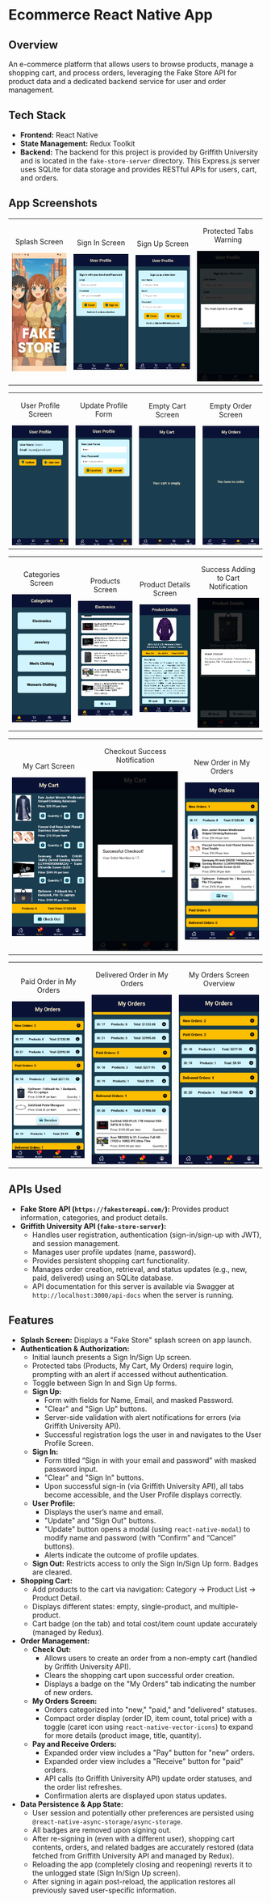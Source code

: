 # Ecommerce React Native App

## Overview
An e-commerce platform that allows users to browse products, manage a shopping cart, and process orders, leveraging the Fake Store API for product data and a dedicated backend service for user and order management.

## Tech Stack

*   **Frontend:** React Native
*   **State Management:** Redux Toolkit
*   **Backend:** The backend for this project is provided by Griffith University and is located in the `fake-store-server` directory. This Express.js server uses SQLite for data storage and provides RESTful APIs for users, cart, and orders.

## App Screenshots

<table>
  <tr align="center">
    <td><p>Splash Screen</p><img src="App_Screenshots/splash.png" width="100%"></td>
    <td><p>Sign In Screen</p><img src="App_Screenshots/signIn.png" width="100%"></td>
    <td><p>Sign Up Screen</p><img src="App_Screenshots/signUp.png" width="100%"></td>
    <td><p>Protected Tabs Warning</p><img src="App_Screenshots/protectedTabs.png" width="100%"></td>
  </tr>
</table>

<table>
  <tr align="center">
    <td><p>User Profile Screen</p><img src="App_Screenshots/userProfile.png" width="100%"></td>
    <td><p>Update Profile Form</p><img src="App_Screenshots/updateForm.png" width="100%"></td>
    <td><p>Empty Cart Screen</p><img src="App_Screenshots/emptyCart.png" width="100%"></td>
    <td><p>Empty Order Screen</p><img src="App_Screenshots/emptyOrder.png" width="100%"></td>
  </tr>
</table>

<table>
  <tr align="center">
    <td><p>Categories Screen</p><img src="App_Screenshots/categories.png" width="100%"></td>
    <td><p>Products Screen</p><img src="App_Screenshots/products.png" width="100%"></td>
    <td><p>Product Details Screen</p><img src="App_Screenshots/details.png" width="100%"></td>
    <td><p>Success Adding to Cart Notification</p><img src="App_Screenshots/successAddedCart.png" width="100%"></td>
  </tr>
</table>

<table>
  <tr align="center">
    <td><p>My Cart Screen</p><img src="App_Screenshots/myCart.png" width="100%"></td>
    <td><p>Checkout Success Notification</p><img src="App_Screenshots/checkoutSuccess.png" width="100%"></td>
    <td><p>New Order in My Orders</p><img src="App_Screenshots/newOrder.png" width="100%"></td>
  </tr>
</table>

<table>
  <tr align="center">
    <td><p>Paid Order in My Orders</p><img src="App_Screenshots/paidOrder.png" width="100%"></td>
    <td><p>Delivered Order in My Orders</p><img src="App_Screenshots/deliveredOrder.png" width="100%" height="25%"></td>
    <td><p>My Orders Screen Overview</p><img src="App_Screenshots/myOrders.png" width="100%" height="25%"></td>
  </tr>
</table>

## APIs Used

*   **Fake Store API (`https://fakestoreapi.com/`):** Provides product information, categories, and product details.
*   **Griffith University API (`fake-store-server`):**
    *   Handles user registration, authentication (sign-in/sign-up with JWT), and session management.
    *   Manages user profile updates (name, password).
    *   Provides persistent shopping cart functionality.
    *   Manages order creation, retrieval, and status updates (e.g., new, paid, delivered) using an SQLite database.
    *   API documentation for this server is available via Swagger at `http://localhost:3000/api-docs` when the server is running.

## Features

*   **Splash Screen:** Displays a "Fake Store" splash screen on app launch.
*   **Authentication & Authorization:**
    *   Initial launch presents a Sign In/Sign Up screen.
    *   Protected tabs (Products, My Cart, My Orders) require login, prompting with an alert if accessed without authentication.
    *   Toggle between Sign In and Sign Up forms.
    *   **Sign Up:**
        *   Form with fields for Name, Email, and masked Password.
        *   "Clear" and "Sign Up" buttons.
        *   Server-side validation with alert notifications for errors (via Griffith University API).
        *   Successful registration logs the user in and navigates to the User Profile Screen.
    *   **Sign In:**
        *   Form titled “Sign in with your email and password” with masked password input.
        *   "Clear" and "Sign In" buttons.
        *   Upon successful sign-in (via Griffith University API), all tabs become accessible, and the User Profile displays correctly.
    *   **User Profile:**
        *   Displays the user’s name and email.
        *   "Update" and "Sign Out" buttons.
        *   "Update" button opens a modal (using `react-native-modal`) to modify name and password (with “Confirm” and “Cancel” buttons).
        *   Alerts indicate the outcome of profile updates.
    *   **Sign Out:** Restricts access to only the Sign In/Sign Up form. Badges are cleared.
*   **Shopping Cart:**
    *   Add products to the cart via navigation: Category -> Product List -> Product Detail.
    *   Displays different states: empty, single-product, and multiple-product.
    *   Cart badge (on the tab) and total cost/item count update accurately (managed by Redux).
*   **Order Management:**
    *   **Check Out:**
        *   Allows users to create an order from a non-empty cart (handled by Griffith University API).
        *   Clears the shopping cart upon successful order creation.
        *   Displays a badge on the "My Orders" tab indicating the number of new orders.
    *   **My Orders Screen:**
        *   Orders categorized into "new," "paid," and "delivered" statuses.
        *   Compact order display (order ID, item count, total price) with a toggle (caret icon using `react-native-vector-icons`) to expand for more details (product image, title, quantity).
    *   **Pay and Receive Orders:**
        *   Expanded order view includes a "Pay" button for "new" orders.
        *   Expanded order view includes a "Receive" button for "paid" orders.
        *   API calls (to Griffith University API) update order statuses, and the order list refreshes.
        *   Confirmation alerts are displayed upon status updates.
*   **Data Persistence & App State:**
    *   User session and potentially other preferences are persisted using `@react-native-async-storage/async-storage`.
    *   All badges are removed upon signing out.
    *   After re-signing in (even with a different user), shopping cart contents, orders, and related badges are accurately restored (data fetched from Griffith University API and managed by Redux).
    *   Reloading the app (completely closing and reopening) reverts it to the unlogged state (Sign In/Sign Up screen).
    *   After signing in again post-reload, the application restores all previously saved user-specific information.
